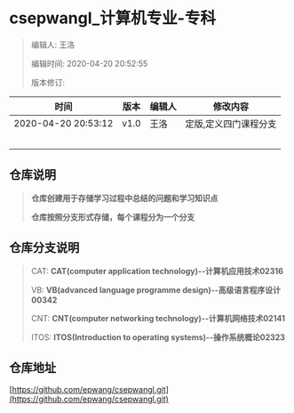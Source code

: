 # csepwangl_计算机专业-专科

> 编辑人: 王洛
>
> 编辑时间: 2020-04-20 20:52:55
>
> 版本修订: 

|时间	|版本	|编辑人	|修改内容	|
|--	|--	|--	|--	|
|2020-04-20 20:53:12	|v1.0	|王洛	|定版,定义四门课程分支	|
|	|	|	|	|
|	|	|	|	|
|	|	|	|	|
|	|	|	|	|
|	|	|	|	|

## 仓库说明
>  __仓库创建用于存储学习过程中总结的问题和学习知识点__
>  
>  __仓库按照分支形式存储，每个课程分为一个分支__
>  

## 仓库分支说明
> CAT: __CAT(computer application technology)--计算机应用技术02316__
> 
> VB: __VB(advanced language programme design)--高级语言程序设计00342__
> 
> CNT: __CNT(computer networking technology)--计算机网络技术02141__
> 
> ITOS: __ITOS(Introduction to operating systems)--操作系统概论02323__

## 仓库地址
[https://github.com/epwang/csepwangl.git](https://github.com/epwang/csepwangl.git)